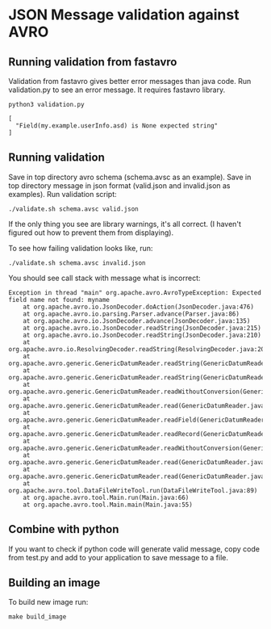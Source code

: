 # JSON Message validation against AVRO

## Running validation from fastavro

Validation from fastavro gives better error messages than java code. Run validation.py to see an error message. It requires fastavro library.

```
python3 validation.py
```
```
[
  "Field(my.example.userInfo.asd) is None expected string"
]
```

## Running validation

Save in top directory avro schema (schema.avsc as an example). Save in top directory message in json format (valid.json and invalid.json as examples). Run validation script:

```
./validate.sh schema.avsc valid.json
```

If the only thing you see are library warnings, it's all correct. (I haven't figured out how to prevent them from displaying).

To see how failing validation looks like, run:

```
./validate.sh schema.avsc invalid.json
```

You should see call stack with message what is incorrect:
```
Exception in thread "main" org.apache.avro.AvroTypeException: Expected field name not found: myname
	at org.apache.avro.io.JsonDecoder.doAction(JsonDecoder.java:476)
	at org.apache.avro.io.parsing.Parser.advance(Parser.java:86)
	at org.apache.avro.io.JsonDecoder.advance(JsonDecoder.java:135)
	at org.apache.avro.io.JsonDecoder.readString(JsonDecoder.java:215)
	at org.apache.avro.io.JsonDecoder.readString(JsonDecoder.java:210)
	at org.apache.avro.io.ResolvingDecoder.readString(ResolvingDecoder.java:209)
	at org.apache.avro.generic.GenericDatumReader.readString(GenericDatumReader.java:467)
	at org.apache.avro.generic.GenericDatumReader.readString(GenericDatumReader.java:458)
	at org.apache.avro.generic.GenericDatumReader.readWithoutConversion(GenericDatumReader.java:182)
	at org.apache.avro.generic.GenericDatumReader.read(GenericDatumReader.java:151)
	at org.apache.avro.generic.GenericDatumReader.readField(GenericDatumReader.java:248)
	at org.apache.avro.generic.GenericDatumReader.readRecord(GenericDatumReader.java:237)
	at org.apache.avro.generic.GenericDatumReader.readWithoutConversion(GenericDatumReader.java:170)
	at org.apache.avro.generic.GenericDatumReader.read(GenericDatumReader.java:151)
	at org.apache.avro.generic.GenericDatumReader.read(GenericDatumReader.java:144)
	at org.apache.avro.tool.DataFileWriteTool.run(DataFileWriteTool.java:89)
	at org.apache.avro.tool.Main.run(Main.java:66)
	at org.apache.avro.tool.Main.main(Main.java:55)
```

## Combine with python

If you want to check if python code will generate valid message, copy code from test.py and add to your application to save message to a file.

## Building an image
To build new image run:
```
make build_image
```
